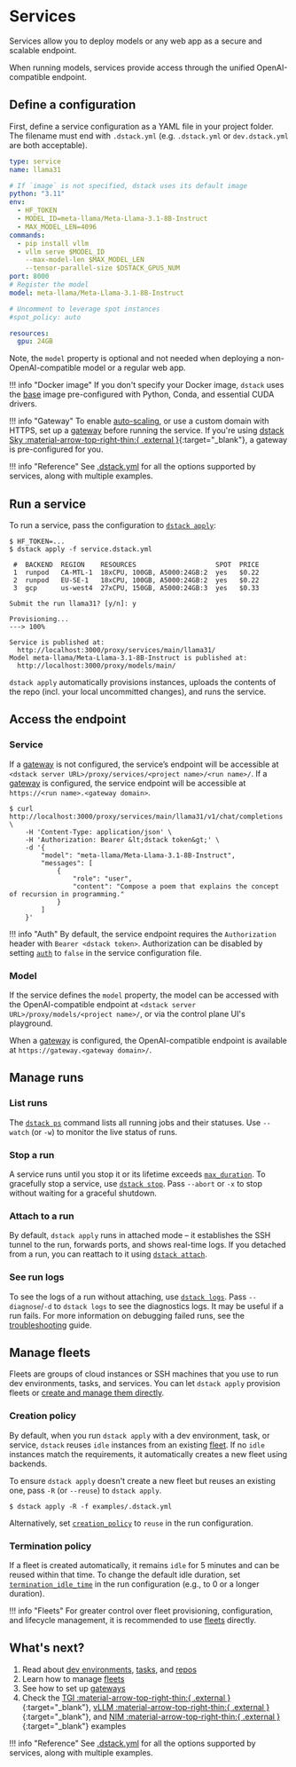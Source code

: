 # Services

Services allow you to deploy models or any web app as a secure and scalable endpoint.

When running models, services provide access through the unified OpenAI-compatible endpoint.

## Define a configuration

First, define a service configuration as a YAML file in your project folder.
The filename must end with `.dstack.yml` (e.g. `.dstack.yml` or `dev.dstack.yml` are both acceptable).

<div editor-title="service.dstack.yml"> 

```yaml
type: service
name: llama31

# If `image` is not specified, dstack uses its default image
python: "3.11"
env:
  - HF_TOKEN
  - MODEL_ID=meta-llama/Meta-Llama-3.1-8B-Instruct
  - MAX_MODEL_LEN=4096
commands:
  - pip install vllm
  - vllm serve $MODEL_ID
    --max-model-len $MAX_MODEL_LEN
    --tensor-parallel-size $DSTACK_GPUS_NUM
port: 8000
# Register the model
model: meta-llama/Meta-Llama-3.1-8B-Instruct

# Uncomment to leverage spot instances
#spot_policy: auto

resources:
  gpu: 24GB
```

</div>

Note, the `model` property is optional and not needed when deploying a non-OpenAI-compatible model or a regular web app.

!!! info "Docker image"
    If you don't specify your Docker image, `dstack` uses the [base](https://hub.docker.com/r/dstackai/base/tags) image
    pre-configured with Python, Conda, and essential CUDA drivers.

!!! info "Gateway"
    To enable [auto-scaling](../reference/dstack.yml/service.md#auto-scaling), or use a custom domain with HTTPS, 
    set up a [gateway](gateways.md) before running the service.
    If you're using [dstack Sky :material-arrow-top-right-thin:{ .external }](https://sky.dstack.ai){:target="_blank"},
    a gateway is pre-configured for you.

!!! info "Reference"
    See [.dstack.yml](../reference/dstack.yml/service.md) for all the options supported by
    services, along with multiple examples.

## Run a service

To run a service, pass the configuration to [`dstack apply`](../reference/cli/dstack/apply.md):

<div class="termy">

```shell
$ HF_TOKEN=...
$ dstack apply -f service.dstack.yml

 #  BACKEND  REGION    RESOURCES                    SPOT  PRICE
 1  runpod   CA-MTL-1  18xCPU, 100GB, A5000:24GB:2  yes   $0.22
 2  runpod   EU-SE-1   18xCPU, 100GB, A5000:24GB:2  yes   $0.22
 3  gcp      us-west4  27xCPU, 150GB, A5000:24GB:3  yes   $0.33
 
Submit the run llama31? [y/n]: y

Provisioning...
---> 100%

Service is published at: 
  http://localhost:3000/proxy/services/main/llama31/
Model meta-llama/Meta-Llama-3.1-8B-Instruct is published at:
  http://localhost:3000/proxy/models/main/
```

</div>

`dstack apply` automatically provisions instances, uploads the contents of the repo (incl. your local uncommitted changes),
and runs the service.

## Access the endpoint

### Service

If a [gateway](gateways.md) is not configured, the service’s endpoint will be accessible at
`<dstack server URL>/proxy/services/<project name>/<run name>/`.
If a [gateway](gateways.md) is configured, the service endpoint will be accessible at
`https://<run name>.<gateway domain>`.

<div class="termy">

```shell
$ curl http://localhost:3000/proxy/services/main/llama31/v1/chat/completions \
    -H 'Content-Type: application/json' \
    -H 'Authorization: Bearer &lt;dstack token&gt;' \
    -d '{
        "model": "meta-llama/Meta-Llama-3.1-8B-Instruct",
        "messages": [
            {
                "role": "user",
                "content": "Compose a poem that explains the concept of recursion in programming."
            }
        ]
    }'
```

</div>

!!! info "Auth"
    By default, the service endpoint requires the `Authorization` header with `Bearer <dstack token>`.
    Authorization can be disabled by setting [`auth`](../reference/dstack.yml/service.md#authorization) to `false` in the
    service configuration file.

### Model

If the service defines the `model` property, the model can be accessed with
the OpenAI-compatible endpoint at `<dstack server URL>/proxy/models/<project name>/`,
or via the control plane UI's playground.

When a [gateway](gateways.md) is configured, the OpenAI-compatible endpoint is available at `https://gateway.<gateway domain>/`.

## Manage runs

### List runs

The [`dstack ps`](../reference/cli/dstack/ps.md)  command lists all running jobs and their statuses. 
Use `--watch` (or `-w`) to monitor the live status of runs.

### Stop a run

A service runs until you stop it or its lifetime exceeds [`max_duration`](../reference/dstack.yml/dev-environment.md#max_duration).
To gracefully stop a service, use [`dstack stop`](../reference/cli/dstack/stop.md).
Pass `--abort` or `-x` to stop without waiting for a graceful shutdown.

### Attach to a run

By default, `dstack apply` runs in attached mode – it establishes the SSH tunnel to the run, forwards ports, and shows real-time logs.
If you detached from a run, you can reattach to it using [`dstack attach`](../reference/cli/dstack/attach.md).

### See run logs

To see the logs of a run without attaching, use [`dstack logs`](../reference/cli/dstack/logs.md).
Pass `--diagnose`/`-d` to `dstack logs` to see the diagnostics logs. It may be useful if a run fails.
For more information on debugging failed runs, see the [troubleshooting](../guides/troubleshooting.md) guide.

## Manage fleets

Fleets are groups of cloud instances or SSH machines that you use to run dev environments, tasks, and services.
You can let `dstack apply` provision fleets or [create and manage them directly](fleets.md).

### Creation policy

By default, when you run `dstack apply` with a dev environment, task, or service,
`dstack` reuses `idle` instances from an existing [fleet](fleets.md).
If no `idle` instances match the requirements, it automatically creates a new fleet 
using backends.

To ensure `dstack apply` doesn't create a new fleet but reuses an existing one,
pass `-R` (or `--reuse`) to `dstack apply`.

<div class="termy">

```shell
$ dstack apply -R -f examples/.dstack.yml
```

</div>

Alternatively, set [`creation_policy`](../reference/dstack.yml/dev-environment.md#creation_policy) to `reuse` in the run configuration.

### Termination policy

If a fleet is created automatically, it remains `idle` for 5 minutes and can be reused within that time.
To change the default idle duration, set
[`termination_idle_time`](../reference/dstack.yml/fleet.md#termination_idle_time) in the run configuration (e.g., to 0 or a
longer duration).

!!! info "Fleets"
    For greater control over fleet provisioning, configuration, and lifecycle management, it is recommended to use
    [fleets](fleets.md) directly.

## What's next?

1. Read about [dev environments](dev-environments.md), [tasks](tasks.md), and [repos](repos.md)
2. Learn how to manage [fleets](fleets.md)
3. See how to set up [gateways](gateways.md)
4. Check the [TGI :material-arrow-top-right-thin:{ .external }](../../examples/deployment/tgi/index.md){:target="_blank"},
   [vLLM :material-arrow-top-right-thin:{ .external }](../../examples/deployment/vllm/index.md){:target="_blank"}, and 
   [NIM :material-arrow-top-right-thin:{ .external }](../../examples/deployment/nim/index.md){:target="_blank"} examples

!!! info "Reference"
    See [.dstack.yml](../reference/dstack.yml/service.md) for all the options supported by
    services, along with multiple examples.

